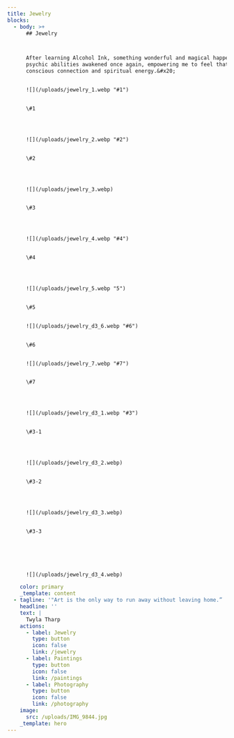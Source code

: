 ```yaml
---
title: Jewelry
blocks:
  - body: >+
      ## Jewelry



      After learning Alcohol Ink, something wonderful and magical happened! My
      psychic abilities awakened once again, empowering me to feel that cosmic
      conscious connection and spiritual energy.&#x20;


      ![](/uploads/jewelry_1.webp "#1")


      \#1




      ![](/uploads/jewelry_2.webp "#2")


      \#2




      ![](/uploads/jewelry_3.webp)


      \#3




      ![](/uploads/jewelry_4.webp "#4")


      \#4




      ![](/uploads/jewelry_5.webp "5")


      \#5


      ![](/uploads/jewelry_d3_6.webp "#6")


      \#6


      ![](/uploads/jewelry_7.webp "#7")


      \#7




      ![](/uploads/jewelry_d3_1.webp "#3")


      \#3-1




      ![](/uploads/jewelry_d3_2.webp)


      \#3-2




      ![](/uploads/jewelry_d3_3.webp)


      \#3-3






      ![](/uploads/jewelry_d3_4.webp)

    color: primary
    _template: content
  - tagline: '"Art is the only way to run away without leaving home.” '
    headline: ''
    text: |
      Twyla Tharp
    actions:
      - label: Jewelry
        type: button
        icon: false
        link: /jewelry
      - label: Paintings
        type: button
        icon: false
        link: /paintings
      - label: Photography
        type: button
        icon: false
        link: /photography
    image:
      src: /uploads/IMG_9844.jpg
    _template: hero
---
```













